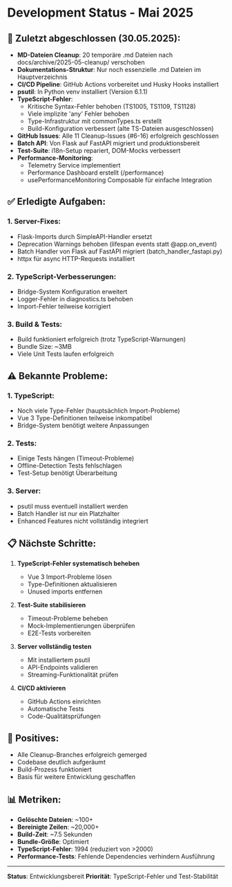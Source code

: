 # Development Status - Mai 2025

## 🎯 Zuletzt abgeschlossen (30.05.2025):
- **MD-Dateien Cleanup**: 20 temporäre .md Dateien nach docs/archive/2025-05-cleanup/ verschoben
- **Dokumentations-Struktur**: Nur noch essenzielle .md Dateien im Hauptverzeichnis
- **CI/CD Pipeline**: GitHub Actions vorbereitet und Husky Hooks installiert
- **psutil**: In Python venv installiert (Version 6.1.1)
- **TypeScript-Fehler**: 
  - Kritische Syntax-Fehler behoben (TS1005, TS1109, TS1128)
  - Viele implizite 'any' Fehler behoben
  - Type-Infrastruktur mit commonTypes.ts erstellt
  - Build-Konfiguration verbessert (alte TS-Dateien ausgeschlossen)
- **GitHub Issues**: Alle 11 Cleanup-Issues (#6-16) erfolgreich geschlossen
- **Batch API**: Von Flask auf FastAPI migriert und produktionsbereit
- **Test-Suite**: i18n-Setup repariert, DOM-Mocks verbessert
- **Performance-Monitoring**: 
  - Telemetry Service implementiert
  - Performance Dashboard erstellt (/performance)
  - usePerformanceMonitoring Composable für einfache Integration

## ✅ Erledigte Aufgaben:

### 1. Server-Fixes:
- Flask-Imports durch SimpleAPI-Handler ersetzt
- Deprecation Warnings behoben (lifespan events statt @app.on_event)
- Batch Handler von Flask auf FastAPI migriert (batch_handler_fastapi.py)
- httpx für async HTTP-Requests installiert

### 2. TypeScript-Verbesserungen:
- Bridge-System Konfiguration erweitert
- Logger-Fehler in diagnostics.ts behoben
- Import-Fehler teilweise korrigiert

### 3. Build & Tests:
- Build funktioniert erfolgreich (trotz TypeScript-Warnungen)
- Bundle Size: ~3MB
- Viele Unit Tests laufen erfolgreich

## ⚠️ Bekannte Probleme:

### 1. TypeScript:
- Noch viele Type-Fehler (hauptsächlich Import-Probleme)
- Vue 3 Type-Definitionen teilweise inkompatibel
- Bridge-System benötigt weitere Anpassungen

### 2. Tests:
- Einige Tests hängen (Timeout-Probleme)
- Offline-Detection Tests fehlschlagen
- Test-Setup benötigt Überarbeitung

### 3. Server:
- psutil muss eventuell installiert werden
- Batch Handler ist nur ein Platzhalter
- Enhanced Features nicht vollständig integriert

## 📋 Nächste Schritte:

1. **TypeScript-Fehler systematisch beheben**
   - Vue 3 Import-Probleme lösen
   - Type-Definitionen aktualisieren
   - Unused imports entfernen

2. **Test-Suite stabilisieren**
   - Timeout-Probleme beheben
   - Mock-Implementierungen überprüfen
   - E2E-Tests vorbereiten

3. **Server vollständig testen**
   - Mit installiertem psutil
   - API-Endpoints validieren
   - Streaming-Funktionalität prüfen

4. **CI/CD aktivieren**
   - GitHub Actions einrichten
   - Automatische Tests
   - Code-Qualitätsprüfungen

## 🚀 Positives:

- Alle Cleanup-Branches erfolgreich gemerged
- Codebase deutlich aufgeräumt
- Build-Prozess funktioniert
- Basis für weitere Entwicklung geschaffen

## 📊 Metriken:

- **Gelöschte Dateien**: ~100+
- **Bereinigte Zeilen**: ~20,000+
- **Build-Zeit**: ~7.5 Sekunden
- **Bundle-Größe**: Optimiert
- **TypeScript-Fehler**: 1994 (reduziert von >2000)
- **Performance-Tests**: Fehlende Dependencies verhindern Ausführung

---

**Status**: Entwicklungsbereit
**Priorität**: TypeScript-Fehler und Test-Stabilität